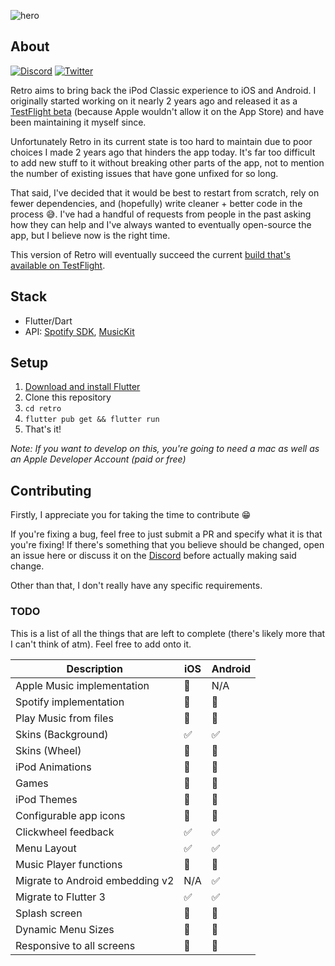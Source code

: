![hero](https://i.imgur.com/GFJhfkk.png)

## About

[![Discord](https://badgen.net/discord/members/6v9TEhn)](https://discord.retromusic.co/)
[![Twitter](https://badgen.net/twitter/follow/retro_mp3)](https://twitter.com/retro_mp3)


Retro aims to bring back the iPod Classic experience to iOS and Android. I originally started working on it nearly 2 years ago and released it as a [TestFlight beta](https://beta.retromusic.co) (because Apple wouldn't allow it on the App Store) and have been maintaining it myself since.

Unfortunately Retro in its current state is too hard to maintain due to poor choices I made 2 years ago that hinders the app today. It's far too difficult to add new stuff to it without breaking other parts of the app, not to mention the number of existing issues that have gone unfixed for so long.

That said, I've decided that it would be best to restart from scratch, rely on fewer dependencies, and (hopefully) write cleaner + better code in the process 😅. I've had a handful of requests from people in the past asking how they can help and I've always wanted to eventually open-source the app, but I believe now is the right time.

This version of Retro will eventually succeed the current [build that's available on TestFlight](https://beta.retromusic.co).

## Stack

* Flutter/Dart
* API: [Spotify SDK](https://github.com/brim-borium/spotify_sdk), [MusicKit](https://github.com/iberatkaya/playify)

## Setup

1. [Download and install Flutter](https://docs.flutter.dev/get-started/install)
2. Clone this repository
3. ```cd retro```
4. ```flutter pub get && flutter run```
5. That's it! 

_Note: If you want to develop on this, you're going to need a mac as well as an Apple Developer Account (paid or free)_

## Contributing

Firstly, I appreciate you for taking the time to contribute 😁

If you're fixing a bug, feel free to just submit a PR and specify what it is that you're fixing! If there's something that you believe should be changed, open an issue here or discuss it on the [Discord](https://discord.retromusic.co) before actually making said change.

Other than that, I don't really have any specific requirements.

### TODO
This is a list of all the things that are left to complete (there's likely more that I can't think of atm). Feel free to add onto it.

| Description  | iOS | Android |
|---|---|---|
| Apple Music implementation | 🚧 | N/A |
| Spotify implementation | 🚧 | 🚧 |
| Play Music from files | 🚧 | 🚧 |
| Skins (Background) | ✅ | ✅ |
| Skins (Wheel) | 🚧 | 🚧 |
| iPod Animations | 🚧 | 🚧 |
| Games | 🚧 | 🚧 |
| iPod Themes | 🚧 | 🚧 |
| Configurable app icons | 🚧 | 🚧 |
| Clickwheel feedback | ✅ | ✅ |
| Menu Layout | ✅ | ✅ |
| Music Player functions | 🚧 | 🚧 |
| Migrate to Android embedding v2 | N/A | ✅ |
| Migrate to Flutter 3 | ✅ | ✅ |
| Splash screen | 🚧 | 🚧 |
| Dynamic Menu Sizes | 🚧 | 🚧 |
| Responsive to all screens | 🚧 | 🚧 |
